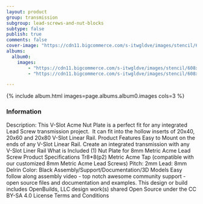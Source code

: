 ```yaml
---
layout: product
group: transmission
subgroup: lead-screws-and-nut-blocks
subtype: false
publish: true
comments: false
cover-image: "https://cdn11.bigcommerce.com/s-itwgldve/images/stencil/608x608/products/196/4223/nut_plate_profile_picture__50812.1675310608.png?c=2"
albums:
  album0:
    images:
        - "https://cdn11.bigcommerce.com/s-itwgldve/images/stencil/608x608/products/196/4223/nut_plate_profile_picture__50812.1675310608.png?c=2"
        - "https://cdn11.bigcommerce.com/s-itwgldve/images/stencil/608x608/products/196/4224/nut_plate__02185.1675310609.png?c=2"

---
```


{% include album.html images=page.albums.album0.images cols=3 %}

### Information

Description:
 This V-Slot Acme Nut Plate is a perfect fit for any integrated Lead Screw transmission project.  It can fit into the hollow inserts of 20x40, 20x60 and 20x80 V-Slot Linear Rail. Product Features   Easy to Mount on the ends of any V-Slot Linear Rail. Create an integrated transmission with any V-Slot Liner Rail What is Included  (1) Nut Plate for 8mm Metric Acme Lead Screw Product Specifications  Tr8*8(p2) Metric Acme Tap (compatible with our customized 8mm Metric Acme Lead Screws) Pitch: 2mm Lead: 8mm Delrin Color: Black   Assembly/Support/Documentation/3D Models   Easy follow along assembly video - top notch awesome community support - open source files and documentation and examples. This design or build includes  OpenBuilds, LLC design work(s) shared Open Source under the CC BY-SA 4.0 License Terms and Conditions  

